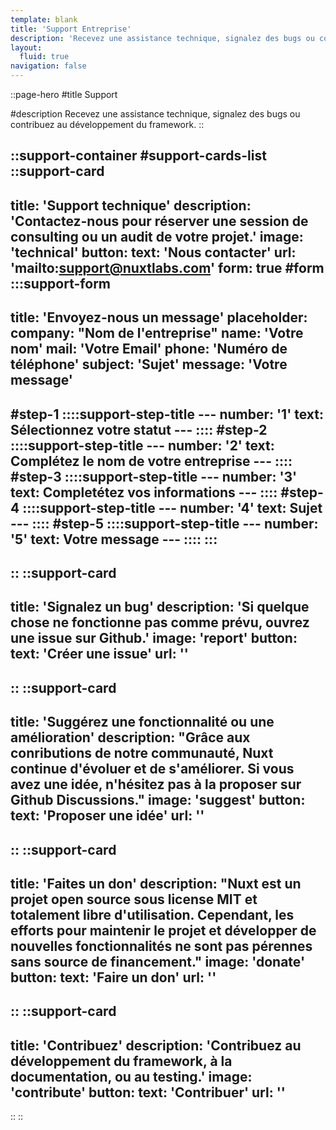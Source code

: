 ```yaml
---
template: blank
title: 'Support Entreprise'
description: 'Recevez une assistance technique, signalez des bugs ou contribuez au développement du framework.'
layout:
  fluid: true
navigation: false
---
```

::page-hero
#title
Support

#description
Recevez une assistance technique, signalez des bugs ou contribuez au développement du framework.
::

::support-container
#support-cards-list
::support-card
---
title: 'Support technique'
description: 'Contactez-nous pour réserver une session de consulting ou un audit de votre projet.'
image: 'technical'
button:
  text: 'Nous contacter'
  url: 'mailto:support@nuxtlabs.com'
form: true
#form
  :::support-form
  ---
  title: 'Envoyez-nous un message'
  placeholder:
    company: "Nom de l'entreprise"
    name: 'Votre nom'
    mail: 'Votre Email'
    phone: 'Numéro de téléphone'
    subject: 'Sujet'
    message: 'Votre message'
  ---
  #step-1
    ::::support-step-title
    ---
    number: '1'
    text: Sélectionnez votre statut
    ---
    ::::
  #step-2
    ::::support-step-title
    ---
    number: '2'
    text: Complétez le nom de votre entreprise
    ---
    ::::
  #step-3
    ::::support-step-title
    ---
    number: '3'
    text: Completétez vos informations
    ---
    ::::
  #step-4
    ::::support-step-title
    ---
    number: '4'
    text: Sujet
    ---
    ::::
  #step-5
    ::::support-step-title
    ---
    number: '5'
    text: Votre message
    ---
    ::::
  :::
---
::
::support-card
---
title: 'Signalez un bug'
description: 'Si quelque chose ne fonctionne pas comme prévu, ouvrez une issue sur Github.'
image: 'report'
button:
  text: 'Créer une issue'
  url: ''
---
::
::support-card
---
title: 'Suggérez une fonctionnalité ou une amélioration'
description: "Grâce aux conributions de notre communauté, Nuxt continue d'évoluer et de s'améliorer. Si vous avez une idée, n'hésitez pas à la proposer sur Github Discussions."
image: 'suggest'
button:
  text: 'Proposer une idée'
  url: ''
---
::
::support-card
---
title: 'Faites un don'
description: "Nuxt est un projet open source sous license MIT et totalement libre d'utilisation. Cependant, les efforts pour maintenir le projet et développer de nouvelles fonctionnalités ne sont pas pérennes sans source de financement."
image: 'donate'
button:
  text: 'Faire un don'
  url: ''
---
::
::support-card
---
title: 'Contribuez'
description: 'Contribuez au développement du framework, à la documentation, ou au testing.'
image: 'contribute'
button:
  text: 'Contribuer'
  url: ''
---
::
::
